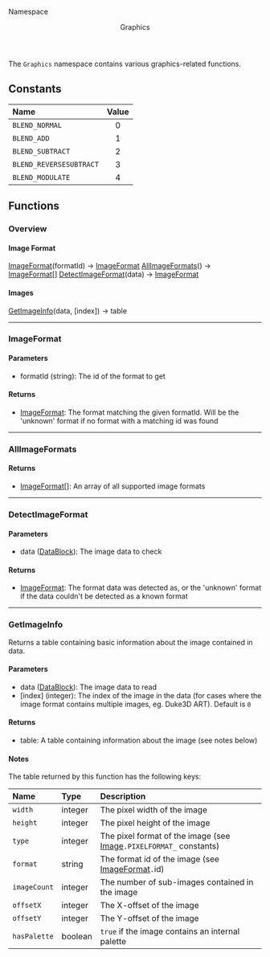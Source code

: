 <subhead>Namespace</subhead>
<header>Graphics</header>

The `Graphics` namespace contains various graphics-related functions.

## Constants

| Name | Value |
|:-----|:-----:|
`BLEND_NORMAL` | 0
`BLEND_ADD` | 1
`BLEND_SUBTRACT` | 2
`BLEND_REVERSESUBTRACT` | 3
`BLEND_MODULATE` | 4

## Functions

### Overview

#### Image Format

<fdef>[ImageFormat](imageformat)</func>(<arg>formatId</arg>) -> <type>[ImageFormat](../Types/Graphics/ImageFormat.md)</type></fdef>
<fdef>[AllImageFormats](allimageformats)</func>() -> <type>[ImageFormat](../Types/Graphics/ImageFormat.md)\[\]</type></fdef>
<fdef>[DetectImageFormat](detectimageformat)</func>(<arg>data</arg>) -> <type>[ImageFormat](../Types/Graphics/ImageFormat.md)</type></fdef>

#### Images

<fdef>[GetImageInfo](#getinfo)(<arg>data</arg>, <arg>[index]</arg>) -> <type>table</type></fdef>

---
### ImageFormat

#### Parameters

* <arg>formatId</arg> (<type>string</type>): The id of the format to get

#### Returns

* <type>[ImageFormat](../Types/Graphics/ImageFormat.md)</type>: The format matching the given <arg>formatId</arg>. Will be the 'unknown' format if no format with a matching id was found

---
### AllImageFormats

#### Returns

* <type>[ImageFormat](../Types/Graphics/ImageFormat.md)\[\]</type>: An array of all supported image formats

---
### DetectImageFormat

#### Parameters

* <arg>data</arg> (<type>[DataBlock](../Types/DataBlock.md)</type>): The image data to check

#### Returns

* <type>[ImageFormat](../Types/Graphics/ImageFormat.md)</type>: The format <arg>data</arg> was detected as, or the 'unknown' format if the data couldn't be detected as a known format

---
### GetImageInfo

Returns a <type>table</type> containing basic information about the image contained in <arg>data</arg>.

#### Parameters

* <arg>data</arg> (<type>[DataBlock](../Types/DataBlock.md)</type>): The image data to read
* <arg>[index]</arg> (<type>integer</type>): The index of the image in the data (for cases where the image format contains multiple images, eg. Duke3D ART). Default is `0`

#### Returns

* <type>table</type>: A table containing information about the image (see notes below)

#### Notes

The table returned by this function has the following keys:

| Name | Type | Description |
|:-----|:-----|:------------|
<nobr>`width`</nobr> | <type>integer</type> | The pixel width of the image
<nobr>`height`</nobr> | <type>integer</type> | The pixel height of the image
<nobr>`type`</nobr> | <type>integer</type> | The pixel format of the image (see <type>[Image](../Types/Graphics/Image.md#constants)</type>`.PIXELFORMAT_` constants)
<nobr>`format`</nobr> | <type>string</type> | The format id of the image (see <type>[ImageFormat](../Types/Graphics/ImageFormat.md)</type>`.`<prop>id</prop>)
<nobr>`imageCount`</nobr> | <type>integer</type> | The number of sub-images contained in the image
<nobr>`offsetX`</nobr> | <type>integer</type> | The X-offset of the image
<nobr>`offsetY`</nobr> | <type>integer</type> | The Y-offset of the image
<nobr>`hasPalette`</nobr> | <type>boolean</type> | `true` if the image contains an internal palette
